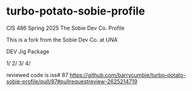 # turbo-potato-sobie-profile
CIS 486 Spring 2025 The Sobie Dev Co. Profile 

This is a fork from the Sobie Dev Co. at UNA

DEV Jig Package

1/
2/
3/
4/

reviewed code is iss# 87 https://github.com/barrycumbie/turbo-potato-sobie-profile/pull/87#pullrequestreview-2625214719
